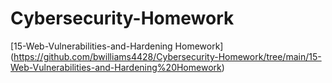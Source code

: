 # Cybersecurity-Homework

[15-Web-Vulnerabilities-and-Hardening Homework] (https://github.com/bwilliams4428/Cybersecurity-Homework/tree/main/15-Web-Vulnerabilities-and-Hardening%20Homework)
